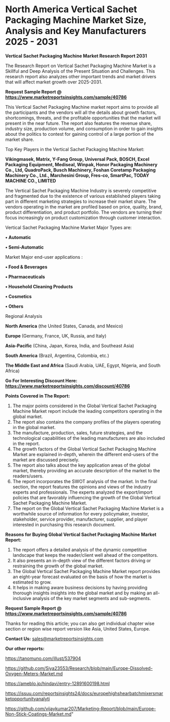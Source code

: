 # North America Vertical Sachet Packaging Machine Market Size, Analysis and Key Manufacturers 2025 - 2031

<strong>Vertical Sachet Packaging Machine Market Research Report 2031</strong>

The Research Report on Vertical Sachet Packaging Machine Market is a Skillful and Deep Analysis of the Present Situation and Challenges. This research report also analyzes other important trends and market drivers that will affect market growth over 2025-2031.

<strong>Request Sample Report @ <a href=https://www.marketreportsinsights.com/sample/40786>https://www.marketreportsinsights.com/sample/40786</a></strong>

This Vertical Sachet Packaging Machine market report aims to provide all the participants and the vendors will all the details about growth factors, shortcomings, threats, and the profitable opportunities that the market will present in the near future. The report also features the revenue share, industry size, production volume, and consumption in order to gain insights about the politics to contest for gaining control of a large portion of the market share.

Top Key Players in the Vertical Sachet Packaging Machine Market:

<strong>Vikingmasek, Matrix, Y-Fang Group, Universal Pack, BOSCH, Excel Packaging Equipment, Mediseal, Winpak, Honor Packaging Machinery Co., Ltd, QuadroPack, Busch Machinery, Foshan Coretamp Packaging Machinery Co., Ltd., Marchesini Group, Fres-co, SmartPac, TODAY MACHINE CO., LIMITED</strong>

The Vertical Sachet Packaging Machine Industry is severely competitive and fragmented due to the existence of various established players taking part in different marketing strategies to increase their market share. The vendors operating in the market are profiled based on price, quality, brand, product differentiation, and product portfolio. The vendors are turning their focus increasingly on product customization through customer interaction.

Vertical Sachet Packaging Machine Market Major Types are:

<strong>•  Automatic

•  Semi-Automatic</strong>

Market Major end-user applications :

<strong>•  Food & Beverages

•  Pharmaceuticals

•  Household Cleaning Products

•  Cosmetics

•  Others</strong>

Regional Analysis

</u><strong><b>North America</b></strong> (the United States, Canada, and Mexico)

<strong><b>Europe </b></strong>(Germany, France, UK, Russia, and Italy)

<strong><b>Asia-Pacific</b></strong> (China, Japan, Korea, India, and Southeast Asia)

<strong><b>South America</b></strong> (Brazil, Argentina, Colombia, etc.)

<strong><b>The Middle East and Africa</b></strong> (Saudi Arabia, UAE, Egypt, Nigeria, and South Africa)

<strong>Go For Interesting Discount Here: <a href=https://www.marketreportsinsights.com/discount/40786>https://www.marketreportsinsights.com/discount/40786</a></strong>

<strong>Points Covered in The Report:</strong>
<ol>
  <li>The major points considered in the Global Vertical Sachet Packaging Machine Market report include the leading competitors operating in the global market.</li>
  <li>The report also contains the company profiles of the players operating in the global market.</li>
  <li>The manufacture, production, sales, future strategies, and the technological capabilities of the leading manufacturers are also included in the report.</li>
  <li>The growth factors of the Global Vertical Sachet Packaging Machine Market are explained in-depth, wherein the different end-users of the market are discussed precisely.</li>
  <li>The report also talks about the key application areas of the global market, thereby providing an accurate description of the market to the readers/users.</li>
  <li>The report incorporates the SWOT analysis of the market. In the final section, the report features the opinions and views of the industry experts and professionals. The experts analyzed the export/import policies that are favorably influencing the growth of the Global Vertical Sachet Packaging Machine Market.</li>
  <li>The report on the Global Vertical Sachet Packaging Machine Market is a worthwhile source of information for every policymaker, investor, stakeholder, service provider, manufacturer, supplier, and player interested in purchasing this research document.</li>
</ol>
<strong>Reasons for Buying Global Vertical Sachet Packaging Machine Market Report:</strong>

<ol>
  <li>The report offers a detailed analysis of the dynamic competitive landscape that keeps the reader/client well ahead of the competitors.</li>
  <li>It also presents an in-depth view of the different factors driving or restraining the growth of the global market.</li>
  <li>The Global Vertical Sachet Packaging Machine Market report provides an eight-year forecast evaluated on the basis of how the market is estimated to grow.</li>
  <li>It helps in making aware business decisions by having providing thorough insights insights into the global market and by making an all-inclusive analysis of the key market segments and sub-segments.</li>
</ol>
<strong>Request Sample Report @ <a href=https://www.marketreportsinsights.com/sample/40786>https://www.marketreportsinsights.com/sample/40786</a></strong>


Thanks for reading this article; you can also get individual chapter wise section or region wise report version like Asia, United States, Europe.

<strong>Contact Us:</strong>
sales@marketreportsinsights.com

<strong>Our other reports:</strong>

<a href=https://tanomuno.com/illust/537904>https://tanomuno.com/illust/537904</a>

<a href=https://github.com/Siya23553/Research/blob/main/Europe-Dissolved-Oxygen-Meters-Market.md>https://github.com/Siya23553/Research/blob/main/Europe-Dissolved-Oxygen-Meters-Market.md</a>

<a href=https://ameblo.jp/hindavi/entry-12891600198.html>https://ameblo.jp/hindavi/entry-12891600198.html</a>

<a href=https://issuu.com/reportsinsights24/docs/europehighshearbatchmixersmarketopportunityanalyti>https://issuu.com/reportsinsights24/docs/europehighshearbatchmixersmarketopportunityanalyti</a>

<a href=https://github.com/vijaykumar207/Marketing-Report/blob/main/Europe-Non-Stick-Coatings-Market.md>https://github.com/vijaykumar207/Marketing-Report/blob/main/Europe-Non-Stick-Coatings-Market.md</a>"
